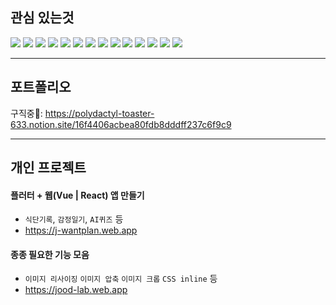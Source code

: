 
## 관심 있는것

<span><img src="https://img.shields.io/badge/typescript-%23007ACC.svg?style=for-the-badge&logo=typescript&logoColor=white" /></span>
<span><img src="https://img.shields.io/badge/javascript-%23ff0000.svg?style=for-the-badge&logo=javascript&logoColor=white" /></span>
<span><img src="https://img.shields.io/badge/html5-%23E34F26.svg?style=for-the-badge&logo=html5&logoColor=white" /></span>
<span><img src="https://img.shields.io/badge/css3-%231572B6.svg?style=for-the-badge&logo=css3&logoColor=white" /></span>
<span><img src="https://img.shields.io/badge/vuejs-%2342b883.svg?style=for-the-badge&logo=vuedotjs&logoColor=%23ffffff" /></span>
<span><img src="https://img.shields.io/badge/nuxtjs-%2303c16a.svg?style=for-the-badge&logo=nuxtdotjs&logoColor=%23ffffff" /></span>
<span><img src="https://img.shields.io/badge/react-%23087ea4.svg?style=for-the-badge&logo=react&logoColor=%23ffffff" /></span>
<span><img src="https://img.shields.io/badge/nextjs-%23111111.svg?style=for-the-badge&logo=nextdotjs&logoColor=%23ffffff" /></span>
<span><img src="https://img.shields.io/badge/rxjs-%23B7178C.svg?style=for-the-badge&logo=reactivex&logoColor=white" /></span>
<span><img src="https://img.shields.io/badge/nestjs-%23E0234E.svg?style=for-the-badge&logo=nestjs&logoColor=white" /></span>
<span><img src="https://img.shields.io/badge/vite-%239762ff.svg?style=for-the-badge&logo=vite&logoColor=white" /></span>
<span><img src="https://img.shields.io/badge/vitest-%23729b1a.svg?style=for-the-badge&logo=vite&logoColor=white" /></span>
<span><img src="https://img.shields.io/badge/github%20actions-%232671E5.svg?style=for-the-badge&logo=githubactions&logoColor=white" /></span>
<span><img src="https://img.shields.io/badge/-Storybook-FF4785?style=for-the-badge&logo=storybook&logoColor=white" /></span>

***

## 포트폴리오
구직중🥲: https://polydactyl-toaster-633.notion.site/16f4406acbea80fdb8dddff237c6f9c9

***

## 개인 프로젝트

#### 플러터 + 웹(Vue | React) 앱 만들기
  - `식단기록`, `감정일기`, `AI퀴즈` 등
  - https://j-wantplan.web.app

#### 종종 필요한 기능 모음
  - `이미지 리사이징` `이미지 압축` `이미지 크롭` `CSS inline` 등
  - https://jood-lab.web.app
